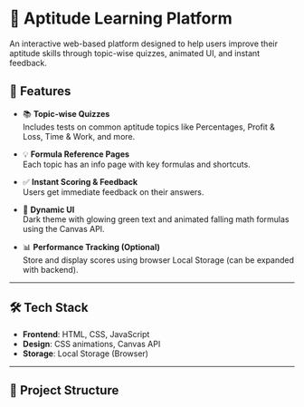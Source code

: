 # 📘 Aptitude Learning Platform

An interactive web-based platform designed to help users improve their aptitude skills through topic-wise quizzes, animated UI, and instant feedback.

## 🚀 Features

- 📚 **Topic-wise Quizzes**  
  Includes tests on common aptitude topics like Percentages, Profit & Loss, Time & Work, and more.

- 💡 **Formula Reference Pages**  
  Each topic has an info page with key formulas and shortcuts.

- ✅ **Instant Scoring & Feedback**  
  Users get immediate feedback on their answers.

- 🎨 **Dynamic UI**  
  Dark theme with glowing green text and animated falling math formulas using the Canvas API.

- 📊 **Performance Tracking (Optional)**  
  Store and display scores using browser Local Storage (can be expanded with backend).

---

## 🛠️ Tech Stack

- **Frontend**: HTML, CSS, JavaScript  
- **Design**: CSS animations, Canvas API  
- **Storage**: Local Storage (Browser)

---

## 📂 Project Structure

